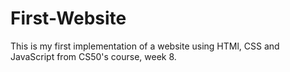 # First-Website
This is my first implementation of a website using HTMl, CSS and JavaScript from CS50's course, week 8.
